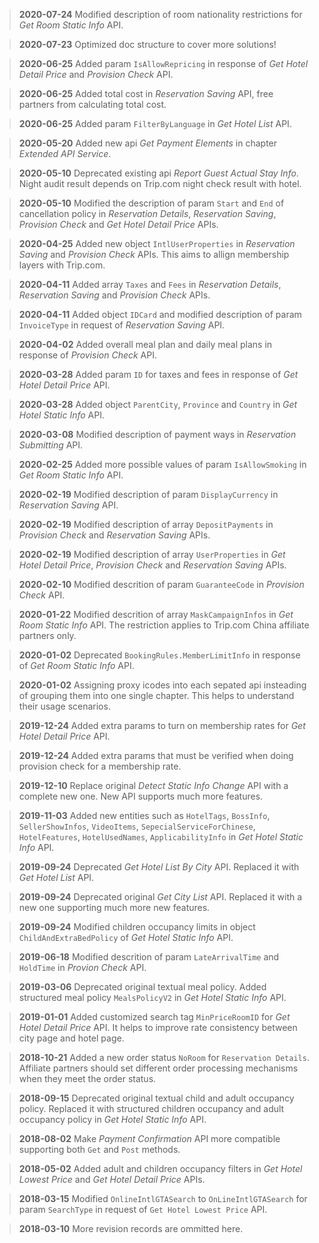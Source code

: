 > **2020-07-24**
> Modified description of room nationality restrictions for *Get Room Static Info* API.

> **2020-07-23**
> Optimized doc structure to cover more solutions!

> **2020-06-25**
> Added param `IsAllowRepricing` in response of *Get Hotel Detail Price* and *Provision Check* API.

> **2020-06-25**
> Added total cost  in *Reservation Saving* API, free partners from calculating total cost.

> **2020-06-25**
> Added param `FilterByLanguage` in *Get Hotel List* API.

> **2020-05-20**
> Added new api *Get Payment Elements* in chapter *Extended API Service*.

> **2020-05-10**
> Deprecated existing api *Report Guest Actual Stay Info*. Night audit result depends on Trip.com night check result with hotel.

> **2020-05-10**
> Modified the description of param `Start` and `End` of cancellation policy in *Reservation Details*, *Reservation Saving*, *Provision Check* and *Get Hotel Detail Price* APIs.

> **2020-04-25**
> Added new object `IntlUserProperties` in *Reservation Saving* and *Provision Check* APIs. This aims to allign membership layers with Trip.com.

> **2020-04-11**
> Added array `Taxes` and `Fees` in *Reservation Details*, *Reservation Saving* and *Provision Check* APIs.

> **2020-04-11**
> Added object `IDCard` and modified description of param `InvoiceType` in request of *Reservation Saving* API.

> **2020-04-02**
> Added overall meal plan and daily meal plans in response of *Provision Check* API.

> **2020-03-28**
> Added param `ID` for taxes and fees in response of *Get Hotel Detail Price* API.

> **2020-03-28**
> Added object `ParentCity`, `Province` and `Country` in *Get Hotel Static Info* API.

> **2020-03-08**
> Modified description of payment ways in *Reservation Submitting* API.

> **2020-02-25**
> Added more possible values of param `IsAllowSmoking` in *Get Room Static Info* API.

> **2020-02-19**
> Modified description of param `DisplayCurrency` in *Reservation Saving* API.

> **2020-02-19**
> Modified description of array `DepositPayments` in *Provision Check* and *Reservation Saving* APIs.

> **2020-02-19**
> Modified description of array `UserProperties` in *Get Hotel Detail Price*, *Provision Check* and *Reservation Saving* APIs.

> **2020-02-10**
> Modified descrition of param `GuaranteeCode` in *Provision Check* API.

> **2020-01-22**
> Modified descrition of array `MaskCampaignInfos` in *Get Room Static Info* API. The restriction applies to Trip.com China affiliate partners only.

> **2020-01-02**
> Deprecated `BookingRules.MemberLimitInfo` in response of *Get Room Static Info* API.

> **2020-01-02**
> Assigning proxy icodes into each sepated api insteading of grouping them into one single chapter. This helps to understand their usage scenarios.

> **2019-12-24**
> Added extra params to turn on membership rates for *Get Hotel Detail Price* API.

> **2019-12-24**
> Added extra params that must be verified when doing provision check for a membership rate.

> **2019-12-10**
> Replace original *Detect Static Info Change* API with a complete new one. New API supports much more features.

> **2019-11-03**
> Added new entities such as `HotelTags`, `BossInfo`, `SellerShowInfos`, `VideoItems`, `SepecialServiceForChinese`, `HotelFeatures`, `HotelUsedNames`, `ApplicabilityInfo` in *Get Hotel Static Info* API.

> **2019-09-24**
> Deprecated *Get Hotel List By City* API. Replaced it with *Get Hotel List* API.

> **2019-09-24**
> Deprecated original *Get City List* API. Replaced it with a new one supporting much more new features.

> **2019-09-24**
> Modified children occupancy limits in object `ChildAndExtraBedPolicy` of *Get Hotel Static Info* API.

> **2019-06-18**
> Modified descrition of param `LateArrivalTime` and `HoldTime` in *Provion Check* API.

> **2019-03-06**
> Deprecated original textual meal policy. Added structured meal policy `MealsPolicyV2` in *Get Hotel Static Info* API.

> **2019-01-01**
> Added customized search tag `MinPriceRoomID` for *Get Hotel Detail Price* API. It helps to improve rate consistency between city page and hotel page.

> **2018-10-21**
> Added a new order status `NoRoom` for `Reservation Details`. Affiliate partners should set different order processing mechanisms when they meet the order status.

> **2018-09-15**
> Deprecated original textual child and adult occupancy policy. Replaced it with structured children occupancy and adult occupancy policy in *Get Hotel Static Info* API.

> **2018-08-02**
> Make *Payment Confirmation* API more compatible supporting both `Get` and `Post` methods.

> **2018-05-02**
> Added adult and children occupancy filters in *Get Hotel Lowest Price* and *Get Hotel Detail Price* APIs.

> **2018-03-15**
> Modified `OnlineIntlGTASearch` to `OnLineIntlGTASearch` for param `SearchType` in request of `Get Hotel Lowest Price` API.

> **2018-03-10**
> More revision records are ommitted here.
